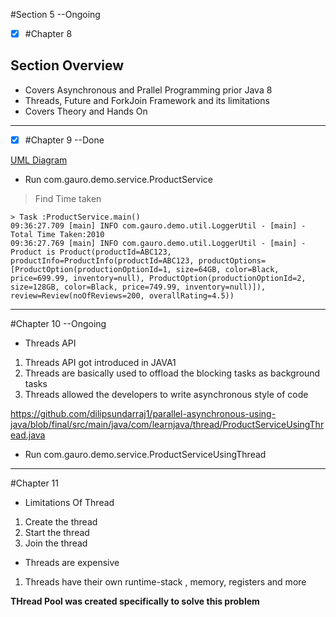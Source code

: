 #Section 5  --Ongoing
- [x] #Chapter 8  

## Section Overview
* Covers Asynchronous and Prallel Programming prior Java 8
* Threads, Future and ForkJoin Framework and its limitations
* Covers Theory and Hands On

--------
- [x]  #Chapter 9  --Done

[UML Diagram](uml/ProductService.uml)
* Run com.gauro.demo.service.ProductService 
> Find Time taken
``` 
> Task :ProductService.main()
09:36:27.709 [main] INFO com.gauro.demo.util.LoggerUtil - [main] - Total Time Taken:2010
09:36:27.769 [main] INFO com.gauro.demo.util.LoggerUtil - [main] - Product is Product(productId=ABC123, productInfo=ProductInfo(productId=ABC123, productOptions=[ProductOption(productionOptionId=1, size=64GB, color=Black, price=699.99, inventory=null), ProductOption(productionOptionId=2, size=128GB, color=Black, price=749.99, inventory=null)]), review=Review(noOfReviews=200, overallRating=4.5))

```
--------
#Chapter 10  --Ongoing

* Threads API
1.  Threads API got introduced in JAVA1
2.  Threads are basically used to offload the blocking tasks as background tasks
3.  Threads allowed the developers to write asynchronous style of code

https://github.com/dilipsundarraj1/parallel-asynchronous-using-java/blob/final/src/main/java/com/learnjava/thread/ProductServiceUsingThread.java

* Run com.gauro.demo.service.ProductServiceUsingThread

-------------

#Chapter 11  

* Limitations Of Thread
1.  Create the thread
2.  Start the thread
3.  Join the thread

* Threads are expensive
1.  Threads have their own runtime-stack , memory, registers and more

**THread Pool was created specifically to solve this problem**


